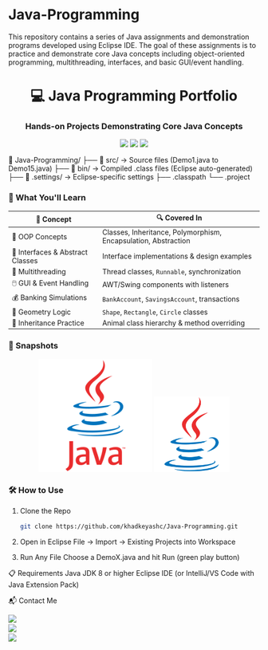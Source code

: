 # Java-Programming
This repository contains a series of Java assignments and demonstration programs developed using Eclipse IDE. The goal of these assignments is to practice and demonstrate core Java concepts including object-oriented programming, multithreading, interfaces, and basic GUI/event handling.

<h1 align="center">💻 Java Programming Portfolio</h1>
<h3 align="center">Hands-on Projects Demonstrating Core Java Concepts</h3>

<p align="center">
  <img src="https://img.shields.io/badge/Language-Java-orange?style=for-the-badge&logo=java" />
  <img src="https://img.shields.io/badge/IDE-Eclipse-blue?style=for-the-badge&logo=eclipse-ide" />
  <img src="https://img.shields.io/badge/Projects-15+-brightgreen?style=for-the-badge" />
</p>

📁 Java-Programming/
├── 📁 src/ → Source files (Demo1.java to Demo15.java)
├── 📁 bin/ → Compiled .class files (Eclipse auto-generated)
├── 📁 .settings/ → Eclipse-specific settings
├── .classpath
└── .project

### 🚀 What You'll Learn

| 🔹 Concept | 🔍 Covered In |
|-----------|----------------|
| 🧠 OOP Concepts | Classes, Inheritance, Polymorphism, Encapsulation, Abstraction |
| 🔗 Interfaces & Abstract Classes | Interface implementations & design examples |
| 🔄 Multithreading | Thread classes, `Runnable`, synchronization |
| 🖱️ GUI & Event Handling | AWT/Swing components with listeners |
| 💰 Banking Simulations | `BankAccount`, `SavingsAccount`, transactions |
| 📐 Geometry Logic | `Shape`, `Rectangle`, `Circle` classes |
| 🐶 Inheritance Practice | Animal class hierarchy & method overriding |

### 📸 Snapshots

<p align="center">
  <img src="https://raw.githubusercontent.com/devicons/devicon/master/icons/java/java-original-wordmark.svg" width="45%" />
  <img src="https://raw.githubusercontent.com/devicons/devicon/master/icons/java/java-original.svg" width="30%" />
</p>

### 🛠️ How to Use

1. Clone the Repo  
   ```bash
   git clone https://github.com/khadkeyashc/Java-Programming.git
2. Open in Eclipse
File → Import → Existing Projects into Workspace

3. Run Any File
Choose a DemoX.java and hit Run (green play button)


📋 Requirements
Java JDK 8 or higher
Eclipse IDE (or IntelliJ/VS Code with Java Extension Pack)

📬 Contact Me
<p align="left"> <a href="mailto:khadkeyash88@gmail.com"><img src="https://img.shields.io/badge/Gmail-khadkeyash88@gmail.com-red?style=flat&logo=gmail"></a><br> <a href="https://www.linkedin.com/in/yash-khadke-87394a227/"><img src="https://img.shields.io/badge/LinkedIn-Yash%20Khadke-blue?style=flat&logo=linkedin"></a><br> <a href="https://github.com/khadkeyashc"><img src="https://img.shields.io/badge/GitHub-khadkeyashc-black?style=flat&logo=github"></a> </p>
